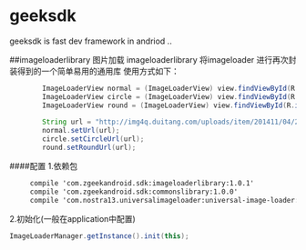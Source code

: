 # geeksdk
geeksdk is fast dev framework in andriod ..

##imageloaderlibrary 图片加载
imageloaderlibrary 将imageloader 进行再次封装得到的一个简单易用的通用库
使用方式如下：
```java
        ImageLoaderView normal = (ImageLoaderView) view.findViewById(R.id.normal);
        ImageLoaderView circle = (ImageLoaderView) view.findViewById(R.id.circle);
        ImageLoaderView round = (ImageLoaderView) view.findViewById(R.id.round);
   
        String url = "http://img4q.duitang.com/uploads/item/201411/04/20141104225919_ZR3h5.thumb.224_0XX.jpeg";
        normal.setUrl(url);
        circle.setCircleUrl(url);
        round.setRoundUrl(url);
```
####配置
1.依赖包
```xml
     compile 'com.zgeekandroid.sdk:imageloaderlibrary:1.0.1'
     compile 'com.zgeekandroid.sdk:commonslibrary:1.0.0'
     compile 'com.nostra13.universalimageloader:universal-image-loader:1.9.5'
```
2.初始化(一般在application中配置)
```java
ImageLoaderManager.getInstance().init(this);
```

